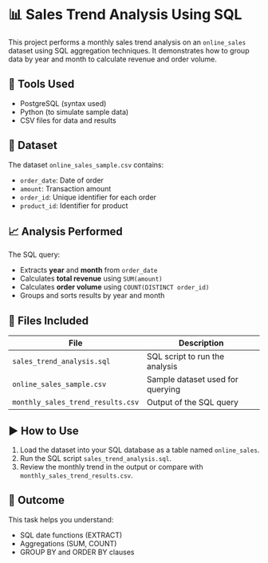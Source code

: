 
# 📊 Sales Trend Analysis Using SQL

This project performs a monthly sales trend analysis on an `online_sales` dataset using SQL aggregation techniques. It demonstrates how to group data by year and month to calculate revenue and order volume.

## 🔧 Tools Used
- PostgreSQL (syntax used)
- Python (to simulate sample data)
- CSV files for data and results

## 🧾 Dataset
The dataset `online_sales_sample.csv` contains:
- `order_date`: Date of order
- `amount`: Transaction amount
- `order_id`: Unique identifier for each order
- `product_id`: Identifier for product

## 📈 Analysis Performed
The SQL query:
- Extracts **year** and **month** from `order_date`
- Calculates **total revenue** using `SUM(amount)`
- Calculates **order volume** using `COUNT(DISTINCT order_id)`
- Groups and sorts results by year and month

## 📁 Files Included
| File | Description |
|------|-------------|
| `sales_trend_analysis.sql` | SQL script to run the analysis |
| `online_sales_sample.csv` | Sample dataset used for querying |
| `monthly_sales_trend_results.csv` | Output of the SQL query |

## ▶️ How to Use
1. Load the dataset into your SQL database as a table named `online_sales`.
2. Run the SQL script `sales_trend_analysis.sql`.
3. Review the monthly trend in the output or compare with `monthly_sales_trend_results.csv`.

## 📌 Outcome
This task helps you understand:
- SQL date functions (EXTRACT)
- Aggregations (SUM, COUNT)
- GROUP BY and ORDER BY clauses

